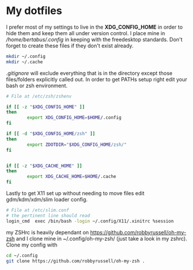 My dotfiles
===========

I prefer most of my settings to live in the **XDG_CONFIG_HOME**
in order to hide them and keep them all under version control.
I place mine in */home/bertabus/.config* in keeping with the
freedesktop standards. Don't forget to create these files 
if they don't exist already.
``` sh
mkdir ~/.config
mkdir ~/.cache
```

*.gitignore* will exclude everything that is in the 
directory except those files/folders explicitly called out.
In order to get PATHs setup right edit your bash or zsh
environment.
``` sh
# File at /etc/zsh/zshenv

if [[ -z "$XDG_CONFIG_HOME" ]]
then
        export XDG_CONFIG_HOME=$HOME/.config
fi

if [[ -d "$XDG_CONFIG_HOME/zsh" ]]
then
        export ZDOTDIR="$XDG_CONFIG_HOME/zsh/"
fi


if [[ -z "$XDG_CACHE_HOME" ]]
then
        export XDG_CACHE_HOME=$HOME/.cache
fi
```

Lastly to get X11 set up without needing to move files
edit gdm/kdm/xdm/slim loader config.
``` sh
# File at /etc/slim.conf
# the pertinent line should read
login_cmd  exec /bin/bash -login ~/.config/X11/.xinitrc %session
```

my ZSHrc is heavily dependant on https://github.com/robbyrussell/oh-my-zsh
and I clone mine in ~/.config/oh-my-zsh/ (just take a look in my zshrc).
Clone my config with
``` sh
cd ~/.config
git clone https://github.com/robbyrussell/oh-my-zsh .
``` 


